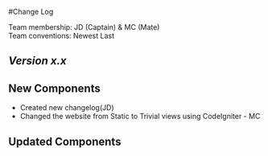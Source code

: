 #Change Log

Team membership:  JD (Captain) & MC (Mate)  
Team conventions: Newest Last

## *Version x.x*

## New Components
-   Created new changelog(JD)
-   Changed the website from Static to Trivial views using CodeIgniter - MC
    
## Updated Components
